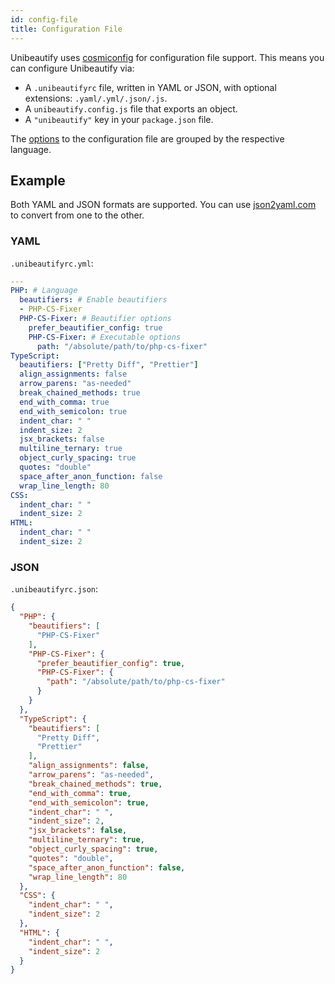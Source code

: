 ```yaml
---
id: config-file
title: Configuration File
---
```


Unibeautify uses [cosmiconfig](https://github.com/davidtheclark/cosmiconfig) for configuration file support.
This means you can configure Unibeautify via:

- A `.unibeautifyrc` file, written in YAML or JSON, with optional extensions: `.yaml/.yml/.json/.js`.
- A `unibeautify.config.js` file that exports an object.
- A `"unibeautify"` key in your `package.json` file.

The [options](options-for-languages.md) to the configuration file are grouped by the respective language.

## Example

Both YAML and JSON formats are supported. You can use [json2yaml.com](https://www.json2yaml.com/) to convert from one to the other.

### YAML

`.unibeautifyrc.yml`:

```yaml
---
PHP: # Language
  beautifiers: # Enable beautifiers
  - PHP-CS-Fixer
  PHP-CS-Fixer: # Beautifier options
    prefer_beautifier_config: true
    PHP-CS-Fixer: # Executable options
      path: "/absolute/path/to/php-cs-fixer"
TypeScript:
  beautifiers: ["Pretty Diff", "Prettier"]
  align_assignments: false
  arrow_parens: "as-needed"
  break_chained_methods: true
  end_with_comma: true
  end_with_semicolon: true
  indent_char: " "
  indent_size: 2
  jsx_brackets: false
  multiline_ternary: true
  object_curly_spacing: true
  quotes: "double"
  space_after_anon_function: false
  wrap_line_length: 80
CSS:
  indent_char: " "
  indent_size: 2
HTML:
  indent_char: " "
  indent_size: 2
```

### JSON

`.unibeautifyrc.json`:

```json
{
  "PHP": {
    "beautifiers": [
      "PHP-CS-Fixer"
    ],
    "PHP-CS-Fixer": {
      "prefer_beautifier_config": true,
      "PHP-CS-Fixer": {
        "path": "/absolute/path/to/php-cs-fixer"
      }
    }
  },
  "TypeScript": {
    "beautifiers": [
      "Pretty Diff",
      "Prettier"
    ],
    "align_assignments": false,
    "arrow_parens": "as-needed",
    "break_chained_methods": true,
    "end_with_comma": true,
    "end_with_semicolon": true,
    "indent_char": " ",
    "indent_size": 2,
    "jsx_brackets": false,
    "multiline_ternary": true,
    "object_curly_spacing": true,
    "quotes": "double",
    "space_after_anon_function": false,
    "wrap_line_length": 80
  },
  "CSS": {
    "indent_char": " ",
    "indent_size": 2
  },
  "HTML": {
    "indent_char": " ",
    "indent_size": 2
  }
}
```
